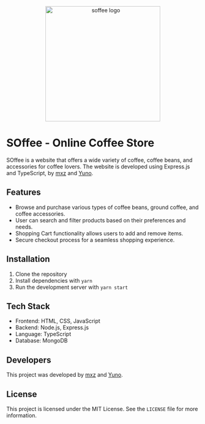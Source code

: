<p align="center">
  <a href="https://github.com/Z-orgs/SOffee" target="blank"><img src="https://i.imgur.com/dQ90NGS.png" width="300" alt="soffee logo" /></a>
</p>

SOffee - Online Coffee Store
============================

SOffee is a website that offers a wide variety of coffee, coffee beans, and accessories for coffee lovers. The website is developed using Express.js and TypeScript, by [mxz](https://github.com/mxzLV) and [Yuno](https://github.com/imdev2002).

Features
--------

*   Browse and purchase various types of coffee beans, ground coffee, and coffee accessories.
*   User can search and filter products based on their preferences and needs.
*   Shopping Cart functionality allows users to add and remove items.
*   Secure checkout process for a seamless shopping experience.

Installation
------------

1.  Clone the repository
2.  Install dependencies with `yarn`
3.  Run the development server with `yarn start`

Tech Stack
----------

*   Frontend: HTML, CSS, JavaScript
*   Backend: Node.js, Express.js
*   Language: TypeScript
*   Database: MongoDB

Developers
----------

This project was developed by [mxz](https://github.com/mxzLV) and [Yuno](https://github.com/imdev2002).

License
-------

This project is licensed under the MIT License. See the `LICENSE` file for more information.
